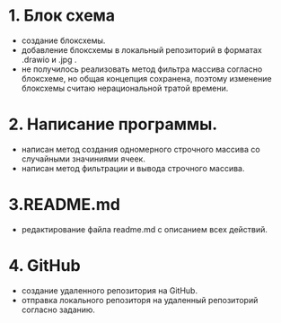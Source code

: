 # 1. Блок схема
* создание блоксхемы.
* добавление блоксхемы в локальный репозиторий в форматах .drawio и .jpg .
* не получилось реализовать метод фильтра массива согласно блоксхеме, но общая концепция сохранена, поэтому изменение блоксхемы считаю нерациональной тратой времени.

# 2. Написание программы.
* написан метод создания одномерного строчного массива со случайными значиниями ячеек.
* написан метод фильтрации и вывода строчного массива.

# 3.README.md
* редактирование файла readme.md с описанием всех действий.

# 4. GitHub
* создание удаленного репозитория на GitHub.
* отправка локального репозиторя на удаленный репозиторий согласно заданию.